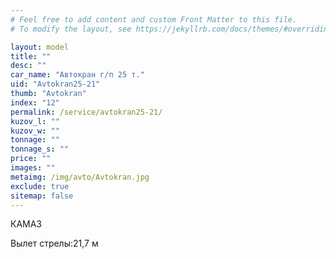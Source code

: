 ```yaml
---
# Feel free to add content and custom Front Matter to this file.
# To modify the layout, see https://jekyllrb.com/docs/themes/#overriding-theme-defaults

layout: model
title: ""
desc: ""
car_name: "Автокран г/п 25 т."
uid: "Avtokran25-21"
thumb: "Avtokran"
index: "12"
permalink: /service/avtokran25-21/
kuzov_l: ""
kuzov_w: ""
tonnage: ""
tonnage_s: ""
price: ""
images: ""
metaimg: /img/avto/Avtokran.jpg
exclude: true
sitemap: false
---
```


КАМАЗ

<span>Вылет стрелы:</span><span>21,7 м</span>
